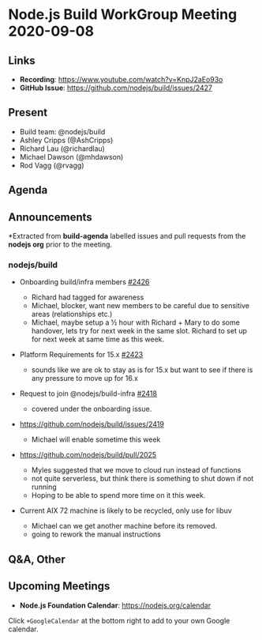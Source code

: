# Node.js  Build WorkGroup Meeting 2020-09-08

## Links

* **Recording**:  https://www.youtube.com/watch?v=KnpJ2aEo93o
* **GitHub Issue**: https://github.com/nodejs/build/issues/2427

## Present

* Build team: @nodejs/build
* Ashley Cripps (@AshCripps)
* Richard Lau (@richardlau)
* Michael Dawson (@mhdawson)
* Rod Vagg (@rvagg)

## Agenda

## Announcements

*Extracted from **build-agenda** labelled issues and pull requests from the **nodejs org** prior to the meeting.

### nodejs/build

* Onboarding build/infra members [#2426](https://github.com/nodejs/build/issues/2426)
   * Richard had tagged for awareness
   * Michael, blocker, want new members to be careful due to sensitive areas (relationships etc.)
   * Michael, maybe setup a ½ hour with Richard + Mary to do some handover, lets try for next
      week in the same slot. Richard to set up for next week at same time as this week.

* Platform Requirements for 15.x [#2423](https://github.com/nodejs/build/issues/2423)
  * sounds like we are ok to stay as is for 15.x but want to see if there is any pressure
    to move up for 16.x

* Request to join @nodejs/build-infra [#2418](https://github.com/nodejs/build/issues/2418)
  * covered under the onboarding issue.

* https://github.com/nodejs/build/issues/2419
   * Michael will enable sometime this week

* https://github.com/nodejs/build/pull/2025
  * Myles suggested that we move to cloud run instead of functions
  * not quite serverless, but think there is something to shut down if not running
  * Hoping to be able to spend more time on it this week.

* Current AIX 72 machine is likely to be recycled, only use for libuv
  * Michael can we get another machine before its removed.
  * going to rework the manual instructions


## Q&A, Other

## Upcoming Meetings

* **Node.js Foundation Calendar**: https://nodejs.org/calendar

Click `+GoogleCalendar` at the bottom right to add to your own Google calendar.
